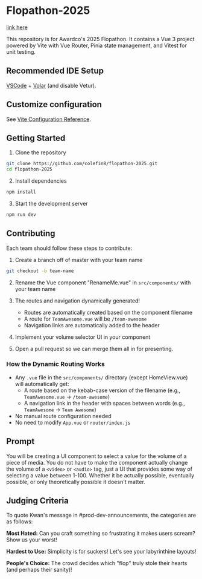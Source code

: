 # Flopathon-2025

[link here](https://flopathon-2025.netlify.app/)

This repository is for Awardco's 2025 Flopathon. It contains a Vue 3 project powered by Vite with Vue Router, Pinia state management, and Vitest for unit testing.

## Recommended IDE Setup

[VSCode](https://code.visualstudio.com/) + [Volar](https://marketplace.visualstudio.com/items?itemName=Vue.volar) (and disable Vetur).

## Customize configuration

See [Vite Configuration Reference](https://vite.dev/config/).

## Getting Started

1. Clone the repository

```sh
git clone https://github.com/colefin8/flopathon-2025.git
cd flopathon-2025
```

2. Install dependencies

```sh
npm install
```

3. Start the development server

```sh
npm run dev
```

## Contributing

Each team should follow these steps to contribute:

1. Create a branch off of master with your team name

```sh
git checkout -b team-name
```

2. Rename the Vue component "RenameMe.vue" in `src/components/` with your team name

3. The routes and navigation dynamically generated!

   - Routes are automatically created based on the component filename
   - A route for `TeamAwesome.vue` will be `/team-awesome`
   - Navigation links are automatically added to the header

4. Implement your volume selector UI in your component

5. Open a pull request so we can merge them all in for presenting.

### How the Dynamic Routing Works

- Any `.vue` file in the `src/components/` directory (except HomeView.vue) will automatically get:
  - A route based on the kebab-case version of the filename (e.g., `TeamAwesome.vue` → `/team-awesome`)
  - A navigation link in the header with spaces between words (e.g., `TeamAwesome` → `Team Awesome`)
- No manual route configuration needed
- No need to modify `App.vue` or `router/index.js`

## Prompt

You will be creating a UI component to select a value for the volume of a piece of media. You do not have to make the component actually change the volume of a `<video>` or `<audio>` tag, just a UI that provides some way of selecting a value between 1-100. Whether it be actually possible, eventually possible, or only theoretically possible it doesn't matter.

## Judging Criteria

To quote Kwan's message in #prod-dev-announcements, the categories are as follows:

**Most Hated:** Can you craft something so frustrating it makes users scream? Show us your worst!

**Hardest to Use:** Simplicity is for suckers! Let's see your labyrinthine layouts!

**People's Choice:** The crowd decides which "flop" truly stole their hearts (and perhaps their sanity)!
